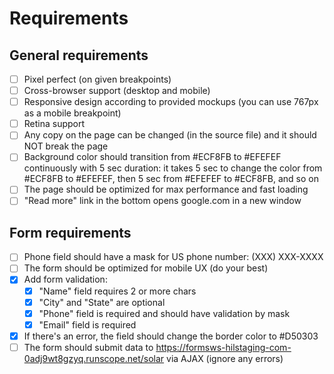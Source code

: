 # Requirements

## General requirements

- [ ] Pixel perfect (on given breakpoints)
- [ ] Cross-browser support (desktop and mobile)
- [ ] Responsive design according to provided mockups (you can use 767px as a mobile breakpoint)
- [ ] Retina support
- [ ] Any copy on the page can be changed (in the source file) and it should NOT break the page
- [ ] Background color should transition from #ECF8FB to #EFEFEF continuously with 5 sec duration: it takes 5 sec to change the color from #ECF8FB to #EFEFEF, then 5 sec from #EFEFEF to #ECF8FB, and so on
- [ ] The page should be optimized for max performance and fast loading
- [ ] "Read more" link in the bottom opens google.com in a new window

## Form requirements

- [ ] Phone field should have a mask for US phone number: (XXX) XXX-XXXX
- [ ] The form should be optimized for mobile UX (do your best)
- [x] Add form validation:
  - [x] "Name" field requires 2 or more chars
  - [x] "City" and "State" are optional
  - [x] "Phone" field is required and should have validation by mask
  - [x] "Email" field is required
- [x] If there's an error, the field should change the border color to #D50303
- [ ] The form should submit data to https://formsws-hilstaging-com-0adj9wt8gzyq.runscope.net/solar via AJAX (ignore any errors)

